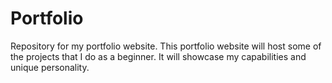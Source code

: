 # Portfolio
Repository for my portfolio website.
This portfolio website will host some of the projects that I do as a beginner. It will showcase my capabilities and unique personality.

